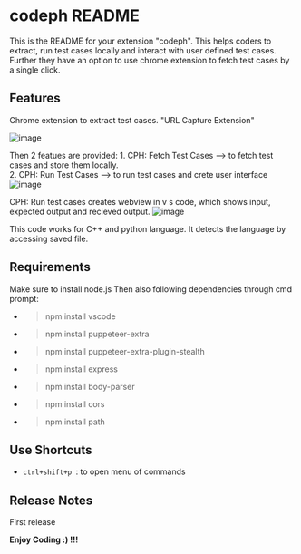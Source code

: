 # codeph README

This is the README for your extension "codeph". This helps coders to extract, run test cases locally and interact with user defined test cases. Further they have an option to use chrome extension to fetch test cases by a single click.
## Features
Chrome extension to extract test cases. "URL Capture Extension"

![image](https://github.com/user-attachments/assets/9d9ed66e-e311-47c9-bc3f-969e474e12da)

Then 2 featues are provided:
    1. CPH: Fetch Test Cases   --> to fetch test cases and store them locally.														
    2. CPH: Run Test Cases   --> to run test cases and crete user interface
![image](https://github.com/user-attachments/assets/adc5bf6d-68a7-4870-a74a-738d199e2be6)

CPH: Run test cases creates webview in v s code, which shows input, expected output and recieved output.
![image](https://github.com/user-attachments/assets/1f3af34f-51b5-42ed-aa64-9571928b4565)

This code works for C++ and python language. It detects the language by accessing saved file.

## Requirements
Make sure to install node.js
Then also following dependencies through cmd prompt:
* > npm install vscode 
* > npm install puppeteer-extra 
* > npm install puppeteer-extra-plugin-stealth 
* > npm install express 
* > npm install body-parser 
* > npm install cors 
* > npm install path 

## Use Shortcuts

* `ctrl+shift+p `: to open menu of commands

## Release Notes
First release

**Enjoy Coding :)  !!!**
